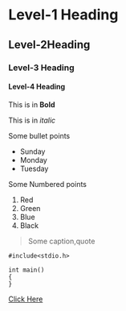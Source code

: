 # Level-1 Heading

## Level-2Heading

### Level-3 Heading

#### Level-4 Heading

This is in **Bold**

This is in *italic*

Some bullet points
* Sunday
* Monday
* Tuesday

Some Numbered points
1. Red
2. Green
3. Blue
4. Black

>Some caption,quote

```
#include<stdio.h>

int main()
{
}
```

[Click Here](https://gitam.edu)
